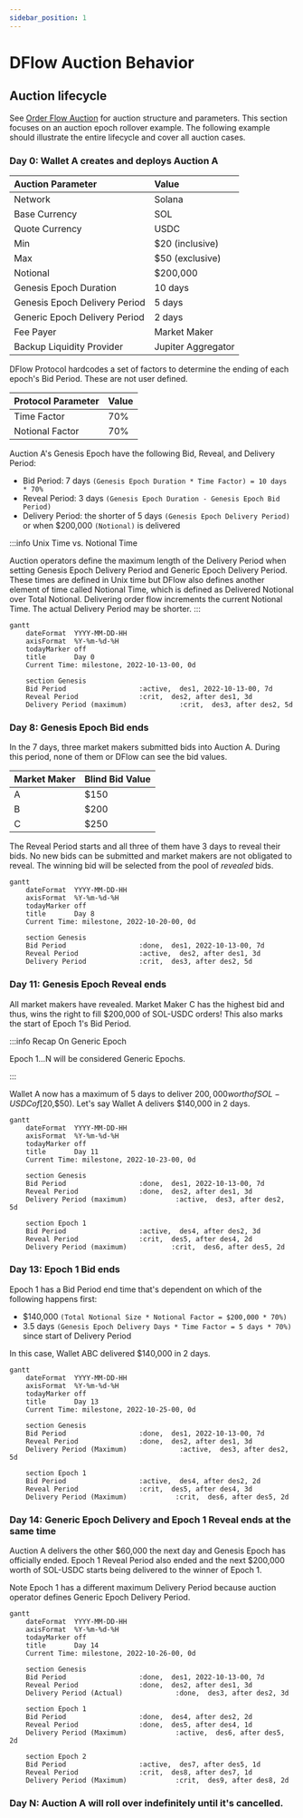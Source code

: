 ```yaml
---
sidebar_position: 1
---
```


# DFlow Auction Behavior

## Auction lifecycle

See [Order Flow Auction](/docs/concepts/core/order-flow-auction.md) for auction structure and parameters. This section focuses on an auction epoch rollover example. The following example should illustrate the entire lifecycle and cover all auction cases.

### Day 0: Wallet A creates and deploys Auction A

| Auction Parameter             | Value              |
| :---------------------------- | :----------------- |
| Network                       | Solana             |
| Base Currency                 | SOL                |
| Quote Currency                | USDC               |
| Min                           | $20 (inclusive)    |
| Max                           | $50 (exclusive)    |
| Notional                      | $200,000           |
| Genesis Epoch Duration        | 10 days            |
| Genesis Epoch Delivery Period | 5 days             |
| Generic Epoch Delivery Period | 2 days             |
| Fee Payer                     | Market Maker       |
| Backup Liquidity Provider     | Jupiter Aggregator |

DFlow Protocol hardcodes a set of factors to determine the ending of each epoch's Bid Period. These are not user defined.

| Protocol Parameter | Value |
| :----------------- | :---- |
| Time Factor        | 70%   |
| Notional Factor    | 70%   |

Auction A's Genesis Epoch have the following Bid, Reveal, and Delivery Period:

- Bid Period: 7 days `(Genesis Epoch Duration * Time Factor) = 10 days * 70%`
- Reveal Period: 3 days `(Genesis Epoch Duration - Genesis Epoch Bid Period)`
- Delivery Period: the shorter of 5 days `(Genesis Epoch Delivery Period)` or when $200,000 `(Notional)` is delivered

:::info Unix Time vs. Notional Time

Auction operators define the maximum length of the Delivery Period when setting Genesis Epoch Delivery Period and Generic Epoch Delivery Period. These times are defined in Unix time but DFlow also defines another element of time called Notional Time, which is defined as Delivered Notional over Total Notional. Delivering order flow increments the current Notional Time. The actual Delivery Period may be shorter.
:::

```mermaid
gantt
    dateFormat  YYYY-MM-DD-HH
    axisFormat  %Y-%m-%d-%H
    todayMarker off
    title       Day 0
    Current Time: milestone, 2022-10-13-00, 0d

    section Genesis
    Bid Period                  :active,  des1, 2022-10-13-00, 7d
    Reveal Period               :crit,  des2, after des1, 3d
    Delivery Period (maximum)             :crit,  des3, after des2, 5d
```

### Day 8: Genesis Epoch Bid ends

In the 7 days, three market makers submitted bids into Auction A. During this period, none of them or DFlow can see the bid values.

| Market Maker | Blind Bid Value |
| :----------- | :-------------- |
| A            | $150            |
| B            | $200            |
| C            | $250            |

The Reveal Period starts and all three of them have 3 days to reveal their bids. No new bids can be submitted and market makers are not obligated to reveal. The winning bid will be selected from the pool of _revealed_ bids.

```mermaid
gantt
    dateFormat  YYYY-MM-DD-HH
    axisFormat  %Y-%m-%d-%H
    todayMarker off
    title       Day 8
    Current Time: milestone, 2022-10-20-00, 0d

    section Genesis
    Bid Period                  :done,  des1, 2022-10-13-00, 7d
    Reveal Period               :active,  des2, after des1, 3d
    Delivery Period             :crit,  des3, after des2, 5d
```

### Day 11: Genesis Epoch Reveal ends

All market makers have revealed. Market Maker C has the highest bid and thus, wins the right to fill $200,000 of SOL-USDC orders! This also marks the start of Epoch 1's Bid Period.

:::info Recap On Generic Epoch

Epoch 1...N will be considered Generic Epochs.

:::

Wallet A now has a maximum of 5 days to deliver $200,000 worth of SOL-USDC of [$20,$50). Let's say Wallet A delivers $140,000 in 2 days.

```mermaid
gantt
    dateFormat  YYYY-MM-DD-HH
    axisFormat  %Y-%m-%d-%H
    todayMarker off
    title       Day 11
    Current Time: milestone, 2022-10-23-00, 0d

    section Genesis
    Bid Period                  :done,  des1, 2022-10-13-00, 7d
    Reveal Period               :done,  des2, after des1, 3d
    Delivery Period (maximum)            :active,  des3, after des2, 5d

    section Epoch 1
    Bid Period                  :active,  des4, after des2, 3d
    Reveal Period               :crit,  des5, after des4, 2d
    Delivery Period (maximum)           :crit,  des6, after des5, 2d
```

### Day 13: Epoch 1 Bid ends

Epoch 1 has a Bid Period end time that's dependent on which of the following happens first:

- $140,000 `(Total Notional Size * Notional Factor = $200,000 * 70%)`
- 3.5 days `(Genesis Epoch Delivery Days * Time Factor = 5 days * 70%)` since start of Delivery Period

In this case, Wallet ABC delivered $140,000 in 2 days.

```mermaid
gantt
    dateFormat  YYYY-MM-DD-HH
    axisFormat  %Y-%m-%d-%H
    todayMarker off
    title       Day 13
    Current Time: milestone, 2022-10-25-00, 0d

    section Genesis
    Bid Period                  :done,  des1, 2022-10-13-00, 7d
    Reveal Period               :done,  des2, after des1, 3d
    Delivery Period (Maximum)             :active,  des3, after des2, 5d

    section Epoch 1
    Bid Period                  :active,  des4, after des2, 2d
    Reveal Period               :crit,  des5, after des4, 3d
    Delivery Period (Maximum)            :crit,  des6, after des5, 2d
```

### Day 14: Generic Epoch Delivery and Epoch 1 Reveal ends at the same time

Auction A delivers the other $60,000 the next day and Genesis Epoch has officially ended. Epoch 1 Reveal Period also ended and the next $200,000 worth of SOL-USDC starts being delivered to the winner of Epoch 1.

Note Epoch 1 has a different maximum Delivery Period because auction operator defines Generic Epoch Delivery Period.

```mermaid
gantt
    dateFormat  YYYY-MM-DD-HH
    axisFormat  %Y-%m-%d-%H
    todayMarker off
    title       Day 14
    Current Time: milestone, 2022-10-26-00, 0d

    section Genesis
    Bid Period                  :done,  des1, 2022-10-13-00, 7d
    Reveal Period               :done,  des2, after des1, 3d
    Delivery Period (Actual)             :done,  des3, after des2, 3d

    section Epoch 1
    Bid Period                  :done,  des4, after des2, 2d
    Reveal Period               :done,  des5, after des4, 1d
    Delivery Period (Maximum)            :active,  des6, after des5, 2d

    section Epoch 2
    Bid Period                  :active,  des7, after des5, 1d
    Reveal Period               :crit,  des8, after des7, 1d
    Delivery Period (Maximum)            :crit,  des9, after des8, 2d
```

### Day N: Auction A will roll over indefinitely until it's cancelled.

<!-- ## Rollover Takeaway

1.  This auction structure ensures a continuous delivery of order flow:

    - End of `Epoch N-1`'s Delivery Period == start of `Epoch N`'s Delivery Period

2.  Having `Time Factor` and `Notional Factor` ensures market makers have sufficient time to reveal bids, ensuring the winner of next epoch is known in advance:

3.  Epoch rolls over to next depending on previous epoch

    - `Epoch N`'s Delivery Period is based on both `Notional` and a user defined parameter (i.e `Genesis Epoch Delivery Period` or `Generic Epoch Delivery Period`) -->
